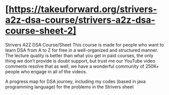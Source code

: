 # [https://takeuforward.org/strivers-a2z-dsa-course/strivers-a2z-dsa-course-sheet-2]


Strivers A2Z DSA Course/Sheet
This course is made for people who want to learn DSA from A to Z for free in a well-organized and structured manner. The lecture quality is better than what you get in paid courses, the only thing we don’t provide is doubt support, but trust me our YouTube video comments resolve that as well, we have a wonderful community of 250K+ people who engage in all of the videos.


A progress map for DSA journey, including my codes (based in java programming language) for the problems in the Strivers sheet
